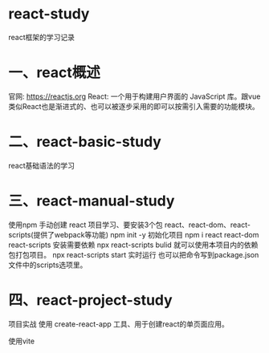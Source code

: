 # react-study
react框架的学习记录
# 一、react概述
官网:  https://reactjs.org
React:  一个用于构建用户界面的 JavaScript 库。跟vue类似React也是渐进式的、也可以被逐步采用的即可以按需引入需要的功能模块。

# 二、react-basic-study
react基础语法的学习

# 三、react-manual-study
使用npm 手动创建 react 项目学习、要安装3个包 react、react-dom、react-scripts(提供了webpack等功能)
npm init -y 初始化项目
npm i  react react-dom react-scripts 安装需要依赖
npx react-scripts bulid 就可以使用本项目内的依赖包打包项目。
npx react-scripts start 实时运行
也可以把命令写到package.json文件中的scripts选项里。


# 四、react-project-study
项目实战
使用 create-react-app 工具、用于创建react的单页面应用。

使用vite 










